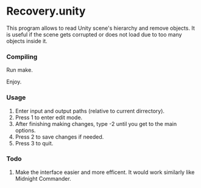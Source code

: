 # Recovery.unity

This program allows to read Unity scene's hierarchy and remove objects. It is useful if  the scene gets corrupted or does not load due to too many objects inside it.

### Compiling

Run make.

Enjoy.

### Usage

1. Enter input and output paths (relative to current dirrectory).
2. Press 1 to enter edit mode.
3. After finishing making changes, type -2 until you get to the main options.
4. Press 2 to save changes if needed.
5. Press 3 to quit.

### Todo

1. Make the interface easier and more efficent. It would work similarly like Midnight Commander.

